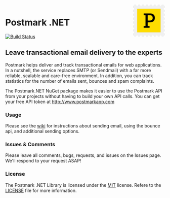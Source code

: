 <a href="https://postmarkapp.com">
    <img src="postmark-logo.png" alt="Postmark Logo" title="Postmark" width="100" height="100" align="right">
</a>

# Postmark .NET

[![Build Status](https://circleci.com/gh/wildbit/postmark-dotnet.svg?style=shield)](https://circleci.com/gh/wildbit/postmark-dotnet)

## Leave transactional email delivery to the experts

Postmark helps deliver and track transactional emails for web applications. In a nutshell, the service replaces SMTP (or Sendmail) with a far more reliable, scalable and care-free environment. In addition, you can track statistics for the number of emails sent, bounces and spam complaints.

The Postmark.NET NuGet package makes it easier to use the Postmark API from your projects without having to build your own API calls. You can get your free API token at http://www.postmarkapp.com

### Usage
Please see the [wiki](https://github.com/wildbit/postmark-dotnet/wiki) for instructions about sending email, using the bounce api, and additional sending options.

### Issues &amp; Comments
Please leave all comments, bugs, requests, and issues on the Issues page. We'll respond to your request ASAP!

### License
The Postmark .NET Library is licensed under the [MIT](http://www.opensource.org/licenses/mit-license.php "Read more about the MIT license form") license. Refere to the [LICENSE](https://github.com/wildbit/postmark-dotnet/blob/master/LICENSE) file for more information.
